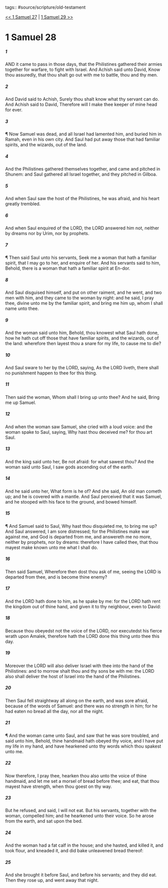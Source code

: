 tags:: #source/scripture/old-testament

[<< 1 Samuel 27](old-testament/09_1_Samuel/1_Samuel_27.md) | [1 Samuel 29 >>](old-testament/09_1_Samuel/1_Samuel_29.md)

# 1 Samuel 28

##### 1

AND it came to pass in those days, that the Philistines gathered their armies together for warfare, to fight with Israel. And Achish said unto David, Know thou assuredly, that thou shalt go out with me to battle, thou and thy men.

##### 2

And David said to Achish, Surely thou shalt know what thy servant can do. And Achish said to David, Therefore will I make thee keeper of mine head for ever.

##### 3

¶ Now Samuel was dead, and all Israel had lamented him, and buried him in Ramah, even in his own city. And Saul had put away those that had familiar spirits, and the wizards, out of the land.

##### 4

And the Philistines gathered themselves together, and came and pitched in Shunem: and Saul gathered all Israel together, and they pitched in Gilboa.

##### 5

And when Saul saw the host of the Philistines, he was afraid, and his heart greatly trembled.

##### 6

And when Saul enquired of the LORD, the LORD answered him not, neither by dreams nor by Urim, nor by prophets.

##### 7

¶ Then said Saul unto his servants, Seek me a woman that hath a familiar spirit, that I may go to her, and enquire of her. And his servants said to him, Behold, there is a woman that hath a familiar spirit at En-dor.

##### 8

And Saul disguised himself, and put on other raiment, and he went, and two men with him, and they came to the woman by night: and he said, I pray thee, divine unto me by the familiar spirit, and bring me him up, whom I shall name unto thee.

##### 9

And the woman said unto him, Behold, thou knowest what Saul hath done, how he hath cut off those that have familiar spirits, and the wizards, out of the land: wherefore then layest thou a snare for my life, to cause me to die?

##### 10

And Saul sware to her by the LORD, saying, As the LORD liveth, there shall no punishment happen to thee for this thing.

##### 11

Then said the woman, Whom shall I bring up unto thee? And he said, Bring me up Samuel.

##### 12

And when the woman saw Samuel, she cried with a loud voice: and the woman spake to Saul, saying, Why hast thou deceived me? for thou art Saul.

##### 13

And the king said unto her, Be not afraid: for what sawest thou? And the woman said unto Saul, I saw gods ascending out of the earth.

##### 14

And he said unto her, What form is he of? And she said, An old man cometh up; and he is covered with a mantle. And Saul perceived that it was Samuel, and he stooped with his face to the ground, and bowed himself.

##### 15

¶ And Samuel said to Saul, Why hast thou disquieted me, to bring me up? And Saul answered, I am sore distressed; for the Philistines make war against me, and God is departed from me, and answereth me no more, neither by prophets, nor by dreams: therefore I have called thee, that thou mayest make known unto me what I shall do.

##### 16

Then said Samuel, Wherefore then dost thou ask of me, seeing the LORD is departed from thee, and is become thine enemy?

##### 17

And the LORD hath done to him, as he spake by me: for the LORD hath rent the kingdom out of thine hand, and given it to thy neighbour, even to David:

##### 18

Because thou obeyedst not the voice of the LORD, nor executedst his fierce wrath upon Amalek, therefore hath the LORD done this thing unto thee this day.

##### 19

Moreover the LORD will also deliver Israel with thee into the hand of the Philistines: and to morrow shalt thou and thy sons be with me: the LORD also shall deliver the host of Israel into the hand of the Philistines.

##### 20

Then Saul fell straightway all along on the earth, and was sore afraid, because of the words of Samuel: and there was no strength in him; for he had eaten no bread all the day, nor all the night.

##### 21

¶ And the woman came unto Saul, and saw that he was sore troubled, and said unto him, Behold, thine handmaid hath obeyed thy voice, and I have put my life in my hand, and have hearkened unto thy words which thou spakest unto me.

##### 22

Now therefore, I pray thee, hearken thou also unto the voice of thine handmaid, and let me set a morsel of bread before thee; and eat, that thou mayest have strength, when thou goest on thy way.

##### 23

But he refused, and said, I will not eat. But his servants, together with the woman, compelled him; and he hearkened unto their voice. So he arose from the earth, and sat upon the bed.

##### 24

And the woman had a fat calf in the house; and she hasted, and killed it, and took flour, and kneaded it, and did bake unleavened bread thereof:

##### 25

And she brought it before Saul, and before his servants; and they did eat. Then they rose up, and went away that night.
